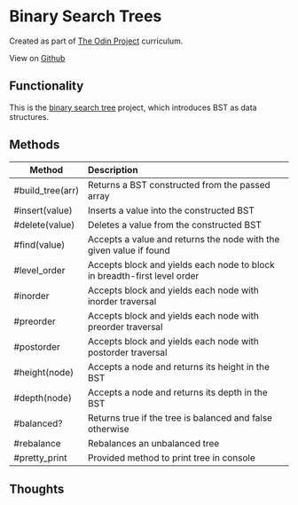 
# Binary Search Trees
Created as part of [The Odin Project](https://www.theodinproject.com) curriculum.

View on [Github](https://github.com/mostly-harmless42/binary-search-tree)

## Functionality

This is the [binary search tree](https://www.theodinproject.com/lessons/ruby-binary-search-trees) project, which introduces BST as data structures.

## Methods

| Method        | Description   |
| ------------- |:-------------|
| #build_tree(arr) | Returns a BST constructed from the passed array |
| #insert(value) | Inserts a value into the constructed BST |
| #delete(value) | Deletes a value from the constructed BST |
| #find(value) | Accepts a value and returns the node with the given value if found |
| #level_order | Accepts block and yields each node to block in breadth-first level order |
| #inorder | Accepts block and yields each node with inorder traversal
| #preorder |  Accepts block and yields each node with preorder traversal |
| #postorder | Accepts block and yields each node with postorder traversal |
| #height(node) | Accepts a node and returns its height in the BST |
| #depth(node) | Accepts a node and returns its depth in the BST |
| #balanced? | Returns true if the tree is balanced and false otherwise |
| #rebalance | Rebalances an unbalanced tree |
| #pretty_print | Provided method to print tree in console |

## Thoughts
